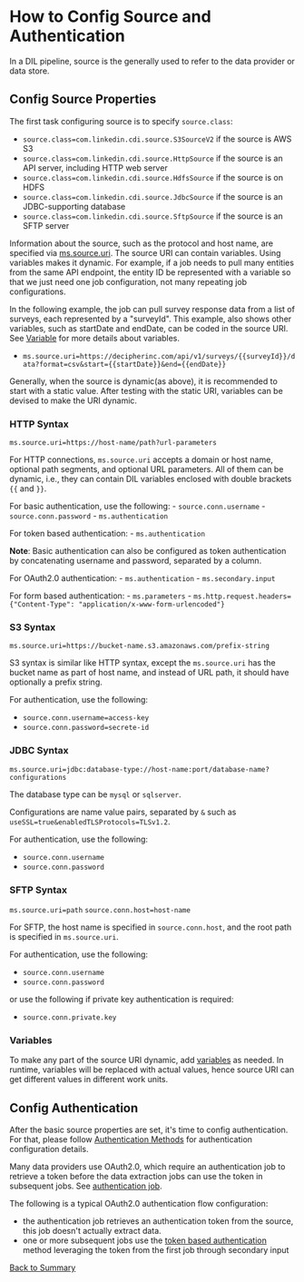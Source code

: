 # How to Config Source and Authentication

In a DIL pipeline, source is the generally used to refer to the data provider or data store.

## Config Source Properties

The first task configuring source is to specify `source.class`: 

- `source.class=com.linkedin.cdi.source.S3SourceV2` if the source is AWS S3
- `source.class=com.linkedin.cdi.source.HttpSource` if the source is an API server, including HTTP web server
- `source.class=com.linkedin.cdi.source.HdfsSource` if the source is on HDFS
- `source.class=com.linkedin.cdi.source.JdbcSource` if the source is an JDBC-supporting database
- `source.class=com.linkedin.cdi.source.SftpSource` if the source is an SFTP server

Information about the source, such as the protocol and host name, are specified via [ms.source.uri](../parameters/ms.source.uri.md).
The source URI can contain variables. Using variables makes it dynamic. For example, if a job needs to pull many
entities from the same API endpoint, the entity ID be represented with a variable so that we just need one job configuration,
not many repeating job configurations.

In the following example, the job can pull survey response data from a list of surveys, each represented by a "surveyId".
This example, also shows other variables, such as startDate and endDate, can be coded in the source URI.
See [Variable](../concepts/variables.md) for more details about variables.

- `ms.source.uri=https://decipherinc.com/api/v1/surveys/{{surveyId}}/data?format=csv&start={{startDate}}&end={{endDate}}`

Generally, when the source is dynamic(as above), it is recommended to start with a static value. After testing with the
static URI, variables can be devised to make the URI dynamic.

### HTTP Syntax

`ms.source.uri=https://host-name/path?url-parameters`

For HTTP connections, `ms.source.uri` accepts a domain or host name, optional path segments, and optional URL 
parameters. All of them can be dynamic, i.e., they can contain DIL variables enclosed with double brackets `{{` and `}}`.

For basic authentication, use the following:
    - `source.conn.username`
    - `source.conn.password`
    - `ms.authentication`

For token based authentication:
    - `ms.authentication`

**Note**: Basic authentication can also be configured as token authentication by concatenating username and password, separated
by a column.

For OAuth2.0 authentication:
    - `ms.authentication`
    - `ms.secondary.input`

For form based authentication:
    - `ms.parameters`
    - `ms.http.request.headers={"Content-Type": "application/x-www-form-urlencoded"}`

### S3 Syntax

`ms.source.uri=https://bucket-name.s3.amazonaws.com/prefix-string`

S3 syntax is similar like HTTP syntax, except the `ms.source.uri` has the bucket name as part of host name, and
instead of URL path, it should have optionally a prefix string. 

For authentication, use the following:
- `source.conn.username=access-key`
- `source.conn.password=secrete-id`

### JDBC Syntax

`ms.source.uri=jdbc:database-type://host-name:port/database-name?configurations`

The database type can be `mysql` or `sqlserver`. 

Configurations are name value pairs, separated by `&` such as `useSSL=true&enabledTLSProtocols=TLSv1.2`. 

For authentication, use the following:
- `source.conn.username`
- `source.conn.password`

### SFTP Syntax

`ms.source.uri=path`
`source.conn.host=host-name`

For SFTP, the host name is specified in `source.conn.host`, and the root path is specified in `ms.source.uri`.

For authentication, use the following:
- `source.conn.username`
- `source.conn.password`

or use the following if private key authentication is required:
- `source.conn.private.key`

### Variables

To make any part of the source URI dynamic, add [variables](../concepts/variables.md) as needed. In runtime,
variables will be replaced with actual values, hence source URI can get different values in different work units.


## Config Authentication

After the basic source properties are set, it's time to config authentication. 
For that, please follow [Authentication Methods](../concepts/authentication-method.md) for authentication configuration details.

Many data providers use OAuth2.0, which require an authentication job to retrieve a token before the data extraction 
jobs can use the token in subsequent jobs. See [authentication job](authentication-job.md).

The following is a typical OAuth2.0 authentication flow configuration:

- the authentication job retrieves an authentication token from the source, this job doesn't actually extract data. 
- one or more subsequent jobs use the [token based authentication](../concepts/authentication-method.md#bearer-token-credentials) 
  method leveraging the token from the first job through secondary input 

[Back to Summary](summary.md#config-source-and-authentication)